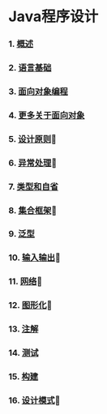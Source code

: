 # Java程序设计

<!-- 使用说明

本地运行
``` bash
git clone https://github.com/njuics/java-2018f.git
cd java-2018f
npm install
npm install http-server -g
http-server
```

打开浏览器访问http://localhost:8080 -->


### 1. [概述](slides/1)
### 2. [语言基础](slides/2)
### 3. [面向对象编程](slides/3)
### 4. [更多关于面向对象](slides/4)
### 5. [设计原则](slides/5)🙋
### 6. [异常处理](slides/6)🙋
### 7. [类型和自省](slides/7)
### 8. [集合框架](slides/8)🙋
### 9. [泛型](slides/9)
### 10. [输入输出](slides/10)🙋
### 11. [网络](slides/11)🙋
### 12. [图形化](slides/12)🙋
### 13. [注解](slides/13)
### 14. [测试](slides/14)
### 15. [构建](slides/15)
### 16. [设计模式](slides/16)🙋